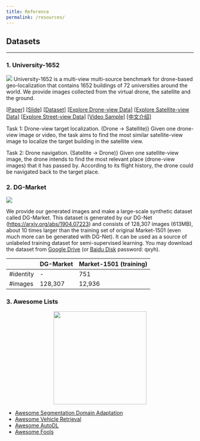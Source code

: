 ```yaml
---
title: Reference
permalink: /resources/
---
```



## Datasets
<hr>

### 1. University-1652
![](https://github.com/layumi/University1652-Baseline/raw/master/docs/index_files/Data.jpg)
University-1652 is a multi-view multi-source benchmark for drone-based geo-localization that contains 1652 buildings of 72 universities around the world. We provide images collected from the virtual drone, the satellite and the ground.

[[Paper]](https://arxiv.org/abs/2002.12186)
[[Slide]](http://zdzheng.xyz/ACM-MM-Talk.pdf)
[[Dataset]](https://github.com/layumi/University1652-Baseline)
[[Explore Drone-view Data]](https://github.com/layumi/University1652-Baseline/blob/master/docs/index_files/sample_drone.jpg?raw=true)
[[Explore Satellite-view Data]](https://github.com/layumi/University1652-Baseline/blob/master/docs/index_files/sample_satellite.jpg?raw=true)
[[Explore Street-view Data]](https://github.com/layumi/University1652-Baseline/blob/master/docs/index_files/sample_street.jpg?raw=true)
[[Video Sample]](https://www.youtube.com/embed/dzxXPp8tVn4?vq=hd1080)
[[中文介绍]](https://zhuanlan.zhihu.com/p/110987552)

Task 1: Drone-view target localization. (Drone -> Satellite)} Given one drone-view image or video, the task aims to find the most similar satellite-view image to localize the target building in the satellite view.

Task 2: Drone navigation. (Satellite -> Drone)} Given one satellite-view image, the drone intends to find the most relevant place (drone-view images) that it has passed by. According to its flight history, the drone could be navigated back to the target place.

### 2. DG-Market
![](https://github.com/layumi/DG-Net/blob/gh-pages/index_files/DGMarket-logo.png)

We provide our generated images and make a large-scale synthetic dataset called DG-Market. This dataset is generated by our DG-Net (https://arxiv.org/abs/1904.07223) and consists of 128,307 images (613MB), about 10 times larger than the training set of original Market-1501 (even much more can be generated with DG-Net). It can be used as a source of unlabeled training dataset for semi-supervised learning. You may download the dataset from [Google Drive](https://drive.google.com/file/d/126Gn90Tzpk3zWp2c7OBYPKc-ZjhptKDo/view?usp=sharing) (or [Baidu Disk](https://pan.baidu.com/s/1n4M6s-qvE08J8SOOWtWfgw) password: qxyh).  

|   |  DG-Market   | Market-1501 (training) |
|---|--------------|-------------|
| #identity| 	-   |  751        |
| #images| 128,307 |  12,936     |

### 3. Awesome Lists

<p align="center">
  <img width="250" src="https://camo.githubusercontent.com/1131548cf666e1150ebd2a52f44776d539f06324/68747470733a2f2f63646e2e7261776769742e636f6d2f73696e647265736f726875732f617765736f6d652f6d61737465722f6d656469612f6c6f676f2e737667" "Awesome!">
</p>

- [Awesome Segmentation Domain Adaptation](https://github.com/layumi/Seg-Uncertainty/tree/master/awesome-SegDA)
- [Awesome Vehicle Retrieval](https://github.com/layumi/Vehicle_reID-Collection)
- [Awesome AutoDL](https://github.com/D-X-Y/Awesome-AutoDL)
- [Awesome Fools](https://github.com/layumi/Awesome-Fools)
